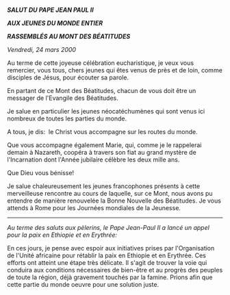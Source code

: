 ***SALUT DU PAPE JEAN PAUL II***

***AUX JEUNES DU MONDE ENTIER***

***RASSEMBLÉS AU MONT DES BÉATITUDES***

*Vendredi, 24 mars 2000*

Au terme de cette joyeuse célébration eucharistique, je veux vous remercier, vous tous, chers jeunes qui êtes venus de près et de loin, comme disciples de Jésus, pour écouter sa parole.

En partant de ce Mont des Béatitudes, chacun de vous doit être un messager de l'Evangile des Béatitudes.

Je salue en particulier les jeunes néocatéchumènes qui sont venus ici nombreux de toutes les parties du monde.

A tous, je dis:  le Christ vous accompagne sur les routes du monde.

Que vous accompagne également Marie, qui, comme je le rappelerai demain à Nazareth, coopéra à travers son fiat au grand mystère de l'Incarnation dont l'Année jubilaire célèbre les deux mille ans.

Que Dieu vous bénisse!

Je salue chaleureusement les jeunes francophones présents à cette merveilleuse rencontre au cours de laquelle, sur ce Mont, nous avons pu entendre de manière renouvelée la Bonne Nouvelle des Béatitudes. Je vous attends à Rome pour les Journées mondiales de la Jeunesse.

* * *

*Au terme des saluts aux pèlerins, le Pape Jean-Paul II a lancé un appel pour la paix en Ethiopie et en Erythrée:*

En ces jours, je pense avec espoir aux initiatives prises par l'Organisation de l'Unité africaine pour rétablir la paix en Ethiopie et en Erythrée. Ces efforts ont atteint une étape très délicate. Il s'agit de trouver la voie qui conduira aux conditions nécessaires de bien-être et au progrès des peuples de toute la région, déjà gravement touchés par la famine. Prions afin que cette partie du monde oeuvre pour une solution juste.